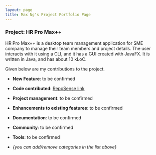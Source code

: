 ```yaml
---
layout: page
title: Max Ng's Project Portfolio Page
---
```


### Project: HR Pro Max++

HR Pro Max++ is a desktop team management application for SME company to manage their team members and project details.
The user interacts with it using a CLI, and it has a GUI created with JavaFX.
It is written in Java, and has about 10 kLoC.

Given below are my contributions to the project.

* **New Feature**: to be confirmed

* **Code contributed**: [RepoSense link](https://nus-cs2103-ay2223s1.github.io/tp-dashboard/?search=maxng17&breakdown=true)

* **Project management**: to be confirmed

* **Enhancements to existing features**: to be confirmed

* **Documentation**: to be confirmed

* **Community**: to be confirmed

* **Tools**: to be confirmed

* _{you can add/remove categories in the list above}_
